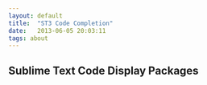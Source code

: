 ```yaml
---
layout: default
title:  "ST3 Code Completion"
date:   2013-06-05 20:03:11
tags: about
---
```

## Sublime Text Code Display Packages